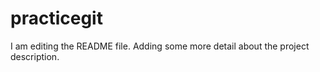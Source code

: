 # practicegit

I am editing the README file. Adding some more detail about the project description.
